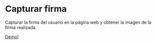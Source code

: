 # Capturar firma

Capturar la firma del usuario en la página web y obtener la imagen de la firma realizada.

[Demo](https://copanonga.github.io/capturarFirma/)]
